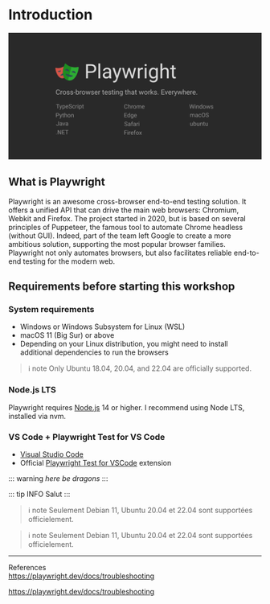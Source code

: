# Introduction
![Playwright banner](../images/playwright-banner.jpg)

## What is Playwright
Playwright is an awesome cross-browser end-to-end testing solution. It offers a unified API that can drive the main web browsers: Chromium, Webkit and Firefox. The project started in 2020, but is based on several principles of Puppeteer, the famous tool to automate Chrome headless (without GUI). Indeed, part of the team left Google to create a more ambitious solution, supporting the most popular browser families. Playwright not only automates browsers, but also facilitates reliable end-to-end testing for the modern web.

## Requirements before starting this workshop
### System requirements
- Windows or Windows Subsystem for Linux (WSL)
- macOS 11 (Big Sur) or above
- Depending on your Linux distribution, you might need to install additional dependencies to run the browsers

>ℹ️ note
>Only Ubuntu 18.04, 20.04, and 22.04 are officially supported.

### Node.js LTS
Playwright requires [Node.js](https://nodejs.org) 14 or higher. I recommend using Node LTS, installed via nvm.

### VS Code + Playwright Test for VS Code
- [Visual Studio Code](https://code.visualstudio.com/)
- Official [Playwright Test for VSCode](https://marketplace.visualstudio.com/items?itemName=ms-playwright.playwright) extension

::: warning
*here be dragons*
:::

::: tip
INFO
Salut
:::

>ℹ️ note
>Seulement Debian 11, Ubuntu 20.04 et 22.04 sont supportées officielement.

>ℹ️ note
>Seulement Debian 11, Ubuntu 20.04 et 22.04 sont supportées officielement.
>

---
References  
<https://playwright.dev/docs/troubleshooting>  

https://playwright.dev/docs/troubleshooting
